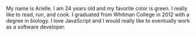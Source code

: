 My name is Arielle. I am 24 years old and my favorite color is green. 
I really like to read, run, and cook. I graduated from Whitman College in 2012 with a degree in biology. 
I love JavaScript and I would really like to eventually work as a software developer.